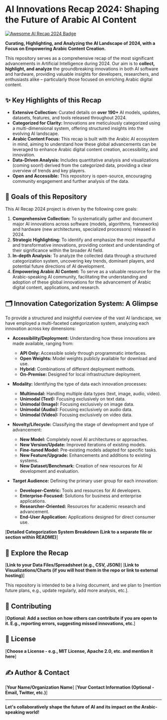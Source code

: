 # AI Innovations Recap 2024: Shaping the Future of Arabic AI Content

[![Awesome AI Recap 2024 Badge](https://img.shields.io/badge/AI%20Recap-2024-brightgreen.svg)](https://github.com/your-github-username/your-repo-name) <!-- Replace with your repo link and consider creating a custom badge -->

**Curating, Highlighting, and Analyzing the AI Landscape of 2024, with a Focus on Empowering Arabic Content Creation.**

This repository serves as a comprehensive recap of the most significant advancements in Artificial Intelligence during 2024.  Our aim is to **collect, highlight, and analyze** the groundbreaking innovations in both AI software and hardware, providing valuable insights for developers, researchers, and enthusiasts alike – particularly those focused on enriching Arabic digital content.

## ✨ Key Highlights of this Recap

*   **Extensive Collection:**  Curated details on **over 190+** AI models, updates, datasets, features, and tools released throughout 2024.
*   **Categorized for Clarity:**  Innovations are meticulously categorized using a multi-dimensional system, offering structured insights into the evolving AI landscape.
*   **Arabic Content Focus:**  This recap is built with the Arabic AI ecosystem in mind, aiming to understand how these global advancements can be leveraged to enhance Arabic digital content creation, accessibility, and innovation.
*   **Data-Driven Analysis:**  Includes quantitative analysis and visualizations (coming soon!) derived from the categorized data, providing a clear overview of trends and key players.
*   **Open and Accessible:**  This repository is open-source, encouraging community engagement and further analysis of the data.

## 🎯 Goals of this Repository

This AI Recap 2024 project is driven by the following core goals:

1.  **Comprehensive Collection:** To systematically gather and document major AI innovations across software (models, algorithms, frameworks) and hardware (new architectures, specialized processors) released in 2024.
2.  **Strategic Highlighting:** To identify and emphasize the most impactful and transformative innovations, providing context and understanding of their significance within the broader AI field.
3.  **In-depth Analysis:** To analyze the collected data through a structured categorization system, uncovering key trends, dominant players, and potential future directions of AI development.
4.  **Empowering Arabic AI Content:** To serve as a valuable resource for the Arabic-speaking AI community, facilitating the understanding and adoption of these global innovations for the advancement of Arabic digital content, applications, and research.

## 🗂️ Innovation Categorization System: A Glimpse

To provide a structured and insightful overview of the vast AI landscape, we have employed a multi-faceted categorization system, analyzing each innovation across key dimensions:

*   **Accessibility/Deployment:**  Understanding how these innovations are made available, ranging from:
    *   **API Only:**  Accessible solely through programmatic interfaces.
    *   **Open Weights:**  Model weights publicly available for download and use.
    *   **Hybrid:**  Combinations of different deployment methods.
    *   **On-Premise:**  Designed for local infrastructure deployment.

*   **Modality:**  Identifying the type of data each innovation processes:
    *   **Multimodal:**  Handling multiple data types (text, image, audio, video).
    *   **Unimodal (Text):**  Focusing exclusively on text data.
    *   **Unimodal (Image):**  Focusing exclusively on image data.
    *   **Unimodal (Audio):**  Focusing exclusively on audio data.
    *   **Unimodal (Video):** Focusing exclusively on video data.

*   **Novelty/Lifecycle:**  Classifying the stage of development and type of advancement:
    *   **New Model:**  Completely novel AI architectures or approaches.
    *   **New Version/Update:**  Improved iterations of existing models.
    *   **Fine-tuned Model:**  Pre-existing models adapted for specific tasks.
    *   **New Feature/Upgrade:**  Enhancements and additions to existing systems.
    *   **New Dataset/Benchmark:**  Creation of new resources for AI development and evaluation.

*   **Target Audience:**  Defining the primary user group for each innovation:
    *   **Developer-Centric:**  Tools and resources for AI developers.
    *   **Enterprise-Focused:**  Solutions for business and enterprise applications.
    *   **Researcher-Oriented:**  Resources for academic research and advancement.
    *   **End-User Application:**  Applications designed for direct consumer use.

[**Detailed Categorization System Breakdown (Link to a separate file or section within README)**] <!-- Optional: Add a link to a more detailed explanation of your categories if you have a separate file or section for it -->

## 🚀 Explore the Recap

[**Link to your Data Files/Spreadsheet (e.g., CSV, JSON)**] <!-- If you are making the raw data available -->
[**Link to Visualizations/Charts (if you will host them in the repo or link to external hosting)**] <!-- If you are including charts -->

This repository is intended to be a living document, and we plan to [mention future plans, e.g., update regularly, add more analysis, etc.].

## 🤝 Contributing

[**Optional: Add a section on how others can contribute if you are open to it. E.g.,  reporting errors, suggesting missed innovations, etc.**]

## 📄 License

[**Choose a License - e.g., MIT License, Apache 2.0, etc. and mention it here**]

## ✍️ Author & Contact

[**Your Name/Organization Name**]
[**Your Contact Information (Optional - Email, Twitter, etc.)**]

---

**Let's collaboratively shape the future of AI and its impact on the Arabic-speaking world!**

